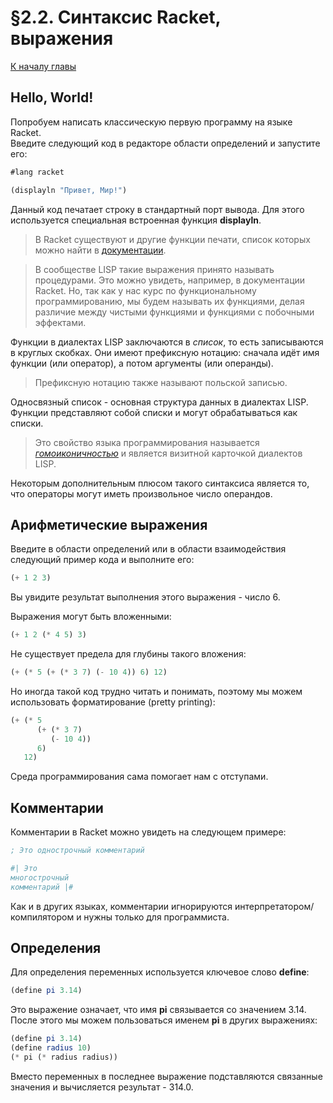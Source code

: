 # §2.2. Синтаксис Racket, выражения

[К началу главы](CHAPTER_2.md)

## Hello, World!

Попробуем написать классическую первую программу на языке Racket.  
Введите следующий код в редакторе области определений и запустите его:

```scheme
#lang racket

(displayln "Привет, Мир!")
```

Данный код печатает строку в стандартный порт вывода. Для этого используется специальная встроенная функция **displayln**.

> В Racket существуют и другие функции печати, список которых можно найти в [документации](https://docs.racket-lang.org/reference/Writing.html).

> В сообществе LISP такие выражения принято называть процедурами. Это можно увидеть, например, в документации Racket. Но, так как у нас курс по функциональному программированию, мы будем называть их функциями, делая различие между чистыми функциями и функциями с побочными эффектами.

Функции в диалектах LISP заключаются в *список*, то есть записываются в круглых скобках. Они имеют префиксную нотацию: сначала идёт имя функции (или оператор), а потом аргументы (или операнды).

> Префиксную нотацию также называют польской записью.

Односвязный список - основная структура данных в диалектах LISP. Функции представляют собой списки и могут обрабатываться как списки.

> Это свойство языка программирования называется [*гомоиконичностью*](https://ru.wikipedia.org/wiki/%D0%93%D0%BE%D0%BC%D0%BE%D0%B8%D0%BA%D0%BE%D0%BD%D0%B8%D1%87%D0%BD%D0%BE%D1%81%D1%82%D1%8C) и является визитной карточкой диалектов LISP.

Некоторым дополнительным плюсом такого синтаксиса является то, что операторы могут иметь произвольное число операндов.

## Арифметические выражения

Введите в области определений или в области взаимодействия следующий пример кода и выполните его:

```scheme
(+ 1 2 3)
```

Вы увидите результат выполнения этого выражения - число 6.

Выражения могут быть вложенными:

```scheme
(+ 1 2 (* 4 5) 3)
```

Не существует предела для глубины такого вложения:

```scheme
(+ (* 5 (+ (* 3 7) (- 10 4)) 6) 12)
```

Но иногда такой код трудно читать и понимать, поэтому мы можем использовать форматирование (pretty printing):

```scheme
(+ (* 5
      (+ (* 3 7)
         (- 10 4))
      6)
   12)
```

Среда программирования сама помогает нам с отступами.

## Комментарии

Комментарии в Racket можно увидеть на следующем примере:

```scheme
; Это однострочный комментарий

#| Это
многострочный
комментарий |#
```

Как и в других языках, комментарии игнорируются интерпретатором/компилятором и нужны только для программиста.

## Определения

Для определения переменных используется ключевое слово **define**:

```scheme
(define pi 3.14)
```

Это выражение означает, что имя **pi** связывается со значением 3.14.  
После этого мы можем пользоваться именем **pi** в других выражениях:

```scheme
(define pi 3.14)
(define radius 10)
(* pi (* radius radius))
```

Вместо переменных в последнее выражение подставляются связанные значения и вычисляется результат - 314.0.
